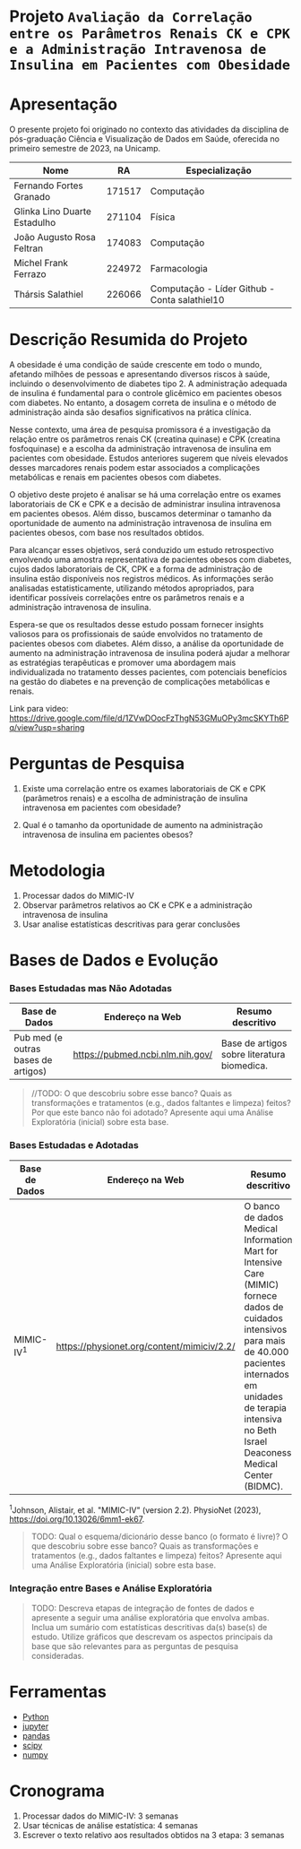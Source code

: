 
# Projeto `Avaliação da Correlação entre os Parâmetros Renais CK e CPK e a Administração Intravenosa de Insulina em Pacientes com Obesidade`

# Apresentação

O presente projeto foi originado no contexto das atividades da disciplina de pós-graduação Ciência e Visualização de Dados em Saúde, oferecida no primeiro semestre de 2023, na Unicamp.

|Nome  | RA | Especialização|
|--|--|--|
| Fernando Fortes Granado | 171517 | Computação |
| Glinka Lino Duarte Estadulho  | 271104  | Física|
| João Augusto Rosa Feltran  | 174083 | Computação |
| Michel Frank Ferrazo  | 224972  | Farmacologia |
| Thársis Salathiel | 226066 | Computação - Líder Github - Conta salathiel10|

# Descrição Resumida do Projeto

A obesidade é uma condição de saúde crescente em todo o mundo, afetando milhões de pessoas e apresentando diversos riscos à saúde, incluindo o desenvolvimento de diabetes tipo 2. A administração adequada de insulina é fundamental para o controle glicêmico em pacientes obesos com diabetes. No entanto, a dosagem correta de insulina e o método de administração ainda são desafios significativos na prática clínica.

Nesse contexto, uma área de pesquisa promissora é a investigação da relação entre os parâmetros renais CK (creatina quinase) e CPK (creatina fosfoquinase) e a escolha da administração intravenosa de insulina em pacientes com obesidade. Estudos anteriores sugerem que níveis elevados desses marcadores renais podem estar associados a complicações metabólicas e renais em pacientes obesos com diabetes.

O objetivo deste projeto é analisar se há uma correlação entre os exames laboratoriais de CK e CPK e a decisão de administrar insulina intravenosa em pacientes obesos. Além disso, buscamos determinar o tamanho da oportunidade de aumento na administração intravenosa de insulina em pacientes obesos, com base nos resultados obtidos.

Para alcançar esses objetivos, será conduzido um estudo retrospectivo envolvendo uma amostra representativa de pacientes obesos com diabetes, cujos dados laboratoriais de CK, CPK e a forma de administração de insulina estão disponíveis nos registros médicos. As informações serão analisadas estatisticamente, utilizando métodos apropriados, para identificar possíveis correlações entre os parâmetros renais e a administração intravenosa de insulina.

Espera-se que os resultados desse estudo possam fornecer insights valiosos para os profissionais de saúde envolvidos no tratamento de pacientes obesos com diabetes. Além disso, a análise da oportunidade de aumento na administração intravenosa de insulina poderá ajudar a melhorar as estratégias terapêuticas e promover uma abordagem mais individualizada no tratamento desses pacientes, com potenciais benefícios na gestão do diabetes e na prevenção de complicações metabólicas e renais.

Link para video:
https://drive.google.com/file/d/1ZVwDOocFzThgN53GMuOPy3mcSKYTh6Pq/view?usp=sharing


# Perguntas de Pesquisa

1. Existe uma correlação entre os exames laboratoriais de CK e CPK (parâmetros renais) e a escolha de administração de insulina intravenosa em pacientes com obesidade? 

2. Qual é o tamanho da oportunidade de aumento na administração intravenosa de insulina em pacientes obesos?

# Metodologia

1. Processar dados do MIMIC-IV
2. Observar parâmetros relativos ao CK e CPK e a administração intravenosa de insulina
3. Usar analise estatísticas descritivas para gerar conclusões

# Bases de Dados e Evolução

### Bases Estudadas mas Não Adotadas

Base de Dados | Endereço na Web | Resumo descritivo
----- | ----- | -----
Pub med (e outras bases de artigos) | https://pubmed.ncbi.nlm.nih.gov/ | Base de artigos sobre literatura biomedica.

> //TODO:
> O que descobriu sobre esse banco?
> Quais as transformações e tratamentos (e.g., dados faltantes e limpeza) feitos?
> Por que este banco não foi adotado?
> Apresente aqui uma Análise Exploratória (inicial) sobre esta base.

### Bases Estudadas e Adotadas

Base de Dados | Endereço na Web | Resumo descritivo
----- | ----- | -----
MIMIC-IV<sup>1</sup> | https://physionet.org/content/mimiciv/2.2/ | O banco de dados Medical Information Mart for Intensive Care (MIMIC) fornece dados de cuidados intensivos para mais de 40.000 pacientes internados em unidades de terapia intensiva no Beth Israel Deaconess Medical Center (BIDMC).

<sup>1</sup>Johnson, Alistair, et al. "MIMIC-IV" (version 2.2). PhysioNet (2023), https://doi.org/10.13026/6mm1-ek67.


> TODO:
> Qual o esquema/dicionário desse banco (o formato é livre)?
> O que descobriu sobre esse banco?
> Quais as transformações e tratamentos (e.g., dados faltantes e limpeza) feitos?
> Apresente aqui uma Análise Exploratória (inicial) sobre esta base.


### Integração entre Bases e Análise Exploratória

> TODO:
> Descreva etapas de integração de fontes de dados e apresente a seguir uma análise exploratória que envolva ambas.
> Inclua um sumário com estatísticas descritivas da(s) base(s) de estudo.
> Utilize gráficos que descrevam os aspectos principais da base que são relevantes para as perguntas de pesquisa consideradas.

# Ferramentas

- [Python](https://www.python.org/)
- [jupyter](https://jupyter.org/)
- [pandas](https://pandas.pydata.org/)
- [scipy](https://scipy.org/)
- [numpy](https://numpy.org/)

# Cronograma

1. Processar dados do MIMIC-IV: 3 semanas
3. Usar técnicas de análise estatística: 4 semanas
4. Escrever o texto relativo aos resultados obtidos na 3 etapa: 3 semanas
